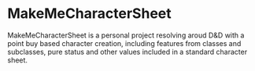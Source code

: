 # MakeMeCharacterSheet
MakeMeCharacterSheet is a personal project resolving aroud D&amp;D with a point buy based character creation, including features from classes and subclasses, pure status and other values included in a standard character sheet.

